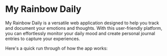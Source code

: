 # My Rainbow Daily 

My Rainbow Daily is a versatile web application designed to help you track and document your emotions and thoughts. With this user-friendly platform, you can effortlessly monitor your daily mood and create personal journal entries to capture your experiences.

Here's a quick run through of how the app works: 













